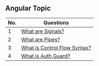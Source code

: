 ## Angular Topic

| No. | Questions |
|---- | ---------
|1 | [What are Signals?](./01_signals.md)|
|2 | [What are Pipes?](./02_pipes.md)|
|3 | [What is Control Flow Syntax?](./03_control-flow-syntax.md)|
|4 | [What is Auth Guard?](./04_auth-guards.md)|
